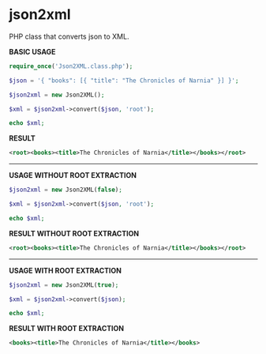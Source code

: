 # json2xml
PHP class that converts json to XML.

**BASIC USAGE**
````php
require_once('Json2XML.class.php');

$json = '{ "books": [{ "title": "The Chronicles of Narnia" }] }';

$json2xml = new Json2XML();

$xml = $json2xml->convert($json, 'root');

echo $xml;
````

**RESULT**
````xml
<root><books><title>The Chronicles of Narnia</title></books></root>
````

-------------------------------------------------------------------

**USAGE WITHOUT ROOT EXTRACTION**
````php
$json2xml = new Json2XML(false);

$xml = $json2xml->convert($json, 'root');

echo $xml;
````


**RESULT WITHOUT ROOT EXTRACTION**
````xml
<root><books><title>The Chronicles of Narnia</title></books></root>
```` 

-------------------------------------------------------------------

**USAGE WITH ROOT EXTRACTION**
````php
$json2xml = new Json2XML(true);

$xml = $json2xml->convert($json);

echo $xml;
````

**RESULT WITH ROOT EXTRACTION**
````xml
<books><title>The Chronicles of Narnia</title></books>
```` 